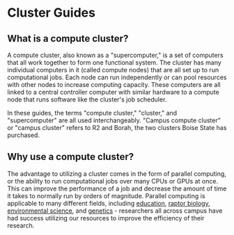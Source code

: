 # **Cluster Guides**
## **What is a compute cluster**?

A compute cluster, also known as a "supercomputer," is a set of computers that all work together to form one functional system.
The cluster has many individual computers in it (called compute nodes) that are all set up to run computational jobs. Each
node can run independently or can pool resources with other nodes to increase computing capacity. These computers are all linked
to a central controller computer with similar hardware to a compute node that runs software like the cluster's job scheduler. 

In these guides, the terms "compute cluster," "cluster," and "supercomputer" are all used interchangeably. "Campus compute
cluster" or "campus cluster" refers to R2 and Borah, the two clusters Boise State has purchased.

## **Why use a compute cluster?**
The advantage to utilizing a cluster comes in the form of parallel computing, or the ability to run computational jobs over many
CPUs or GPUs at once. This can improve the performance of a job and decrease the amount of time it takes to normally run by 
orders of magnitude. Parallel computing is applicable to many different fields, including 
[<ins>education<ins>](https://www.boisestate.edu/news/2019/05/22/days-to-hours-researcher-speeds-up-data-simulation-process-with-help-of-research-computing/),
[<ins>raptor biology<ins>](https://www.boisestate.edu/news/2020/04/21/peregrine-funds-raptor-research-enhanced-by-partnership-with-research-computing/), 
[<ins>environmental science<ins>](https://www.boisestate.edu/news/2019/09/05/how-a-study-of-idahos-drylands-could-impact-future-nasa-studies/), and
[<ins>genetics<ins>](https://www.boisestate.edu/news/2021/03/04/research-highlight-computing-the-tree-of-life/) - researchers
all across campus have had success utilizing our resources to improve the efficiency of their research. 
